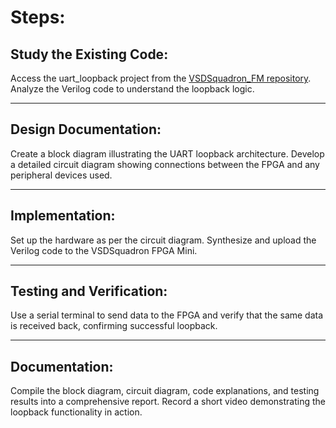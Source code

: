 # Steps:

## Study the Existing Code:
Access the uart_loopback project from the [VSDSquadron_FM repository](https://github.com/5353Vinamra/VSDSquadron-FPGA-Mini-board/tree/main/Task%202/uart_loopback). 
Analyze the Verilog code to understand the loopback logic.

---

## Design Documentation:
Create a block diagram illustrating the UART loopback architecture.
Develop a detailed circuit diagram showing connections between the FPGA and any peripheral devices used.

---

## Implementation:
Set up the hardware as per the circuit diagram.
Synthesize and upload the Verilog code to the VSDSquadron FPGA Mini.

---

## Testing and Verification:
Use a serial terminal to send data to the FPGA and verify that the same data is received back, confirming successful loopback.

---

## Documentation:
Compile the block diagram, circuit diagram, code explanations, and testing results into a comprehensive report.
Record a short video demonstrating the loopback functionality in action.
